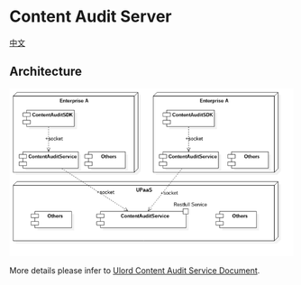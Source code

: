 # Content Audit Server
[中文](ReadMe_zh.md)

## Architecture

![Ulord Content Audit Arch](../images/Ulord-ContentAudit-Arch.png)

More details please infer to [Ulord Content Audit Service Document](../doc/ulord_content_audit_service.md).
